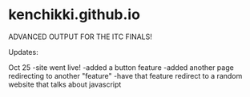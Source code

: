 # kenchikki.github.io

ADVANCED OUTPUT FOR THE ITC FINALS!

Updates:

Oct 25
  -site went live!
  -added a button feature
  -added another page redirecting to another "feature"
  -have that feature redirect to a random website that talks about javascript
